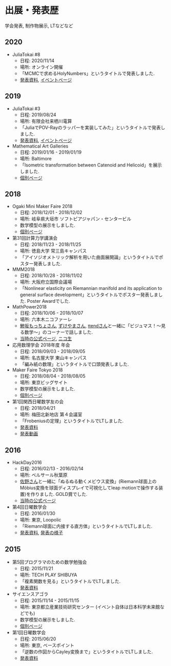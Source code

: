 # 出展・発表歴
学会発表, 制作物展示, LTなどなど

## 2020
* JuliaTokai #8
    * 日程: 2020/11/14
    * 場所: オンライン開催
    * 「MCMCで求めるHolyNumbers」というタイトルで発表しました.
    * [発表資料](https://hackmd.io/@hyrodium/S15oYVSYw#/), [イベントページ](https://juliatokai.connpass.com/event/192772/)

## 2019
* JuliaTokai #3
    * 日程: 2019/08/24
    * 場所: 有限会社来栖川電算
    * 「JuliaでPOV-Rayのラッパーを実装してみた」というタイトルで発表しました.
    * [発表資料](https://hackmd.io/@hyrodium/H1FvAp54r#/), [イベントページ](https://juliatokai.connpass.com/event/136684/)
* Mathematical Art Galleries
    * 日程: 2019/01/16 - 2019/01/19
    * 場所: Baltimore
    * 「Isometric transformation between Catenoid and Helicoid」を展示しました.
    * [個別ページ](http://gallery.bridgesmathart.org/exhibitions/2019-joint-mathematics-meetings/yuto-horikawa)

## 2018
* Ogaki Mini Maker Faire 2018
    * 日程: 2018/12/01 - 2018/12/02
    * 場所: 岐阜県大垣市 ソフトピアジャパン・センタービル
    * 数学模型の展示をしました.
    * [個別ページ](https://www.iamas.ac.jp/ommf2018/maker/520/)
* 第31回計算力学講演会
    * 日程: 2018/11/23 - 2018/11/25
    * 場所: 徳島大学 常三島キャンパス
    * 「アイソジオメトリック解析を用いた曲面展開論」というタイトルでポスター発表しました.
* MMM2018
    * 日程: 2018/10/28 - 2018/11/02
    * 場所: 大阪府立国際会議場
    * 「Nonlinear elasticity on Riemannian manifold and its application to general surface development」というタイトルでポスター発表しました. Poster Awardでした.
* MathPower2018
    * 日程: 2018/10/06 - 2018/10/07
    * 場所: 六本木ニコファーレ
    * [鯵坂もっちょさん](https://twitter.com/motcho_tw), [ずけやまさん](https://twitter.com/ru_sack), [πendさん](https://twitter.com/end_tt)と一緒に「ビジュマス！〜見る数学〜」のコーナーで話しました.
    * [当時の公式ページ](https://web.archive.org/web/20181020131658/http://mathpower.sugakubunka.com/), [ニコ生](http://live2.nicovideo.jp/watch/lv314662902)
* 応用数理学会 2018年度 年会
    * 日程: 2018/09/03 - 2018/09/05
    * 場所: 名古屋大学 東山キャンパス
    * 「編み紙の数理」というタイトルで口頭発表しました.
* Maker Faire Tokyo 2018
    * 日程: 2018/08/04 - 2018/08/05
    * 場所: 東京ビッグサイト
    * 数学模型の展示をしました.
    * [個別ページ](https://makezine.jp/event/makers2018/m0469/)
* 第1回関西日曜数学友の会
    * 日程: 2018/04/21
    * 場所: 梅田北新地店 第４会議室
    * 「Frobeniusの定理」というタイトルでLTしました.
    * [発表資料](https://hackmd.io/p/Hkvm0AE3f#/1)
    * [発表動画](https://www.youtube.com/watch?v=dZ8HO4T3ljg)

## 2016
* HackDay2016
    * 日程: 2016/02/13 - 2016/02/14
    * 場所: ベルサール秋葉原
    * [佐野さん](https://twitter.com/taketo1024)と一緒に「ぬるぬる動くメビウス変換」(Riemann球面上のMöbius変換を球面ディスプレイで可視化してleap motionで操作する装置)を作りました. GOLD賞でした.
    * [当時の公式ページ](https://web.archive.org/web/20160215065537/https://hackday.jp/)
* 第4回日曜数学会
    * 日程: 2016/01/30
    * 場所: 東京, Loopolic
    * 「Riemann球面に内接する直方体」というタイトルでLTしました.
    * [発表資料](https://www.slideshare.net/yutohorikawa/riemann-57827572), [発表の様子](https://www.nicovideo.jp/watch/sm28208708)

## 2015
* 第5回プログラマのための数学勉強会
    * 日程: 2015/11/21
    * 場所: TECH PLAY SHIBUYA
    * 「複素関数を見る」というタイトルでLTしました.
    * [発表資料](https://www.slideshare.net/yutohorikawa/5-55438180)
* サイエンスアゴラ
    * 日程: 2015/11/14 - 2015/11/15
    * 場所: 東京都立産業技術研究センター (イベント自体は日本科学未来館などでも)
    * 数学模型の展示をしました.
    * [個別ページ](http://www.jst.go.jp/csc/scienceagora/reports/2015/program/booth/da_318/)
* 第1回日曜数学会
    * 日程: 2015/06/20
    * 場所: 東京, ベースポイント
    * 「逆数の作図からCayley変換まで」というタイトルでLTしました.
    * [発表資料](https://www.slideshare.net/yutohorikawa/cayley-57826500)
